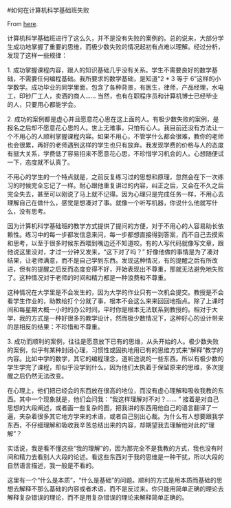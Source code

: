 #如何在计算机科学基础班失败

From [here](https://yinwang1.substack.com/p/20-12-07).

计算机科学基础班进行了这么久，并不是没有失败的案例的。总的说来，大部分学生成功地掌握了重要的思维，而极少数失败的情况起初有点难以理解。经过分析，发现了这样一些规律：

1\. 成功掌握课程内容，跟人的知识基础几乎没有关系。学生不需要良好的数学基础，不需要任何编程基础。我所要求的数学基础，是知道“2 * 3 等于 6”这样的小学数学。成功毕业的同学里面，包含了各种背景，有医生，律师，产品经理，水电工，印钞厂工人，卖酒的商人…… 当然，也有在职程序员和计算机博士已经毕业的人，只要用心都能学会。

2\. 成功的案例都是虚心并且愿意花心思在这上面的人。有极少数失败的案例，是报名之后却不愿意花心思的人。世上无难事，只怕有心人。我目前还没有方法让一个不用心的人顺利掌握课程内容。如果不用心，不管学什么都会很难，教你的老师也会很累，再好的老师遇到这样的学生也只有放弃。我发现学费的价格与人的态度有挺大关系，学费低了容易招来不愿意花心思，不珍惜学习机会的人。心想随便试一下，态度就不认真了。

不用心的学生的一个特点就是，之前反复练习过的思想和原理，忽然会在下一次练习的时候完全忘记了一样。耐心跟他重复讲过的内容，纠正之后，又会在不久之后完全失去，甚至可以刚说了马上就不记得。因为心理只是完成任务一样，不用心去理解自己在做什么，感觉是想凑对了事。就像一个听写机器，你说什么他就写什么，没有思考。

因为计算机科学基础班的教学方式提供了提问的方便，对于不用心的人容易助长依赖性。练习中的每一步都发信息来问，每一步都想直接得到答案，而不自己去摸索和思考，以至于很多时候东西喂到嘴边还不知道咬。有的人写代码就像写文章，跟他说这里没对，才过一分钟又发来，“这下对了吗？” 好像他做的事情是为了凑对结果，让老师满意，而不是自己学到东西。发现这种情况，有的提醒之后有所改进，但有的提醒之后反而态度变得不好，开始表现出不尊重，那就无法避免地失败了。这种情况对于老师的时间和精力都是一种浪费和不尊重。

这种情况在大学里是不会发生的，因为大学的作业只有一次机会提交。教授是不会看学生作业的，助教给打个分就了事，根本不会这么来来回回地指点。除了上课时间和每星期大概一小时的办公时间，平时你是根本无法联系到教授的。相对于大学，我的方式是一种好很多的教学设计，然而极少数情况下，这种好心的设计带来的是相反的结果：不珍惜和不尊重。

3\. 成功而顺利的案例，往往是愿意放下已有的思维，从头开始的人。极少数失败的案例，似乎有某种封闭心理，习惯性或固执地用已有的思维方式来“解释”教学的内容。比如中学的数学，其它的编程理念，道听途说的一些东西。所以有极少数的学生学完了课程，却似乎没学到什么，因为他们太执着于保留原来的思维，多次提醒之后仍然无法改变。

在心理上，他们把已经会的东西放在很高的地位，而没有虚心理解和吸收我教的东西。其中一个现象就是，他们会问我：“我这样理解对不对？…… ” 接着是对自己思想的大段阐述，或者画一些复杂的图，把我讲的东西用他自己的语言翻译了一遍，夹杂着很多其它地方学来的术语，或者自己别出心裁。为什么有人想要跟我学东西，不仔细理解和吸收我辛苦总结出来的内容，却期望我去理解他对此的“理解”？

实话说，我是看不懂这些“我的理解”的，因为那完全不是我教的方式，我也没有时间和精力去看别人大段的论述。看这些东西对于我的思维是一种干扰，所以大段的自然语言描述，我一般是不看的。

这里有一个“什么是本质”，“什么是基础”的问题。顺利的方式是用本质而基础的思想去解释不那么基础的内容或者术语，而不是反过来。你只能用简单正确的理论去解释复杂错误的理论，而不是用复杂错误的理论来解释简单正确的。
